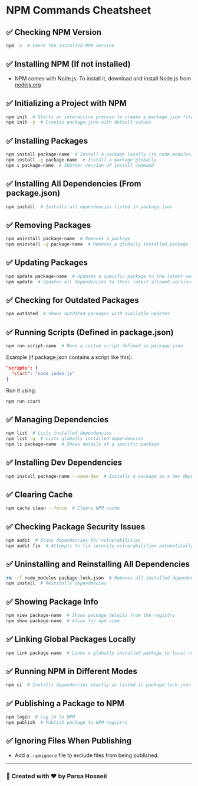# NPM Commands Cheatsheet

## ✅ Checking NPM Version

```sh
npm -v  # Check the installed NPM version
```

## ✅ Installing NPM (If not installed)

- NPM comes with Node.js. To install it, download and install Node.js from [nodejs.org](https://nodejs.org/)

## ✅ Initializing a Project with NPM

```sh
npm init  # Starts an interactive process to create a package.json file
npm init -y  # Creates package.json with default values
```

## ✅ Installing Packages

```sh
npm install package-name  # Install a package locally (to node_modules)
npm install -g package-name  # Install a package globally
npm i package-name  # Shorter version of install command
```

## ✅ Installing All Dependencies (From package.json)

```sh
npm install  # Installs all dependencies listed in package.json
```

## ✅ Removing Packages

```sh
npm uninstall package-name  # Removes a package
npm uninstall -g package-name  # Removes a globally installed package
```

## ✅ Updating Packages

```sh
npm update package-name  # Updates a specific package to the latest version
npm update  # Updates all dependencies to their latest allowed versions
```

## ✅ Checking for Outdated Packages

```sh
npm outdated  # Shows outdated packages with available updates
```

## ✅ Running Scripts (Defined in package.json)

```sh
npm run script-name  # Runs a custom script defined in package.json
```

Example (if package.json contains a script like this):

```json
"scripts": {
  "start": "node index.js"
}
```

Run it using:

```sh
npm run start
```

## ✅ Managing Dependencies

```sh
npm list  # Lists installed dependencies
npm list -g  # Lists globally installed dependencies
npm ls package-name  # Shows details of a specific package
```

## ✅ Installing Dev Dependencies

```sh
npm install package-name --save-dev  # Installs a package as a dev dependency
```

## ✅ Clearing Cache

```sh
npm cache clean --force  # Clears NPM cache
```

## ✅ Checking Package Security Issues

```sh
npm audit  # Scans dependencies for vulnerabilities
npm audit fix  # Attempts to fix security vulnerabilities automatically
```

## ✅ Uninstalling and Reinstalling All Dependencies

```sh
rm -rf node_modules package-lock.json  # Removes all installed dependencies
npm install  # Reinstalls dependencies
```

## ✅ Showing Package Info

```sh
npm view package-name  # Shows package details from the registry
npm show package-name  # Alias for npm view
```

## ✅ Linking Global Packages Locally

```sh
npm link package-name  # Links a globally installed package to local node_modules
```

## ✅ Running NPM in Different Modes

```sh
npm ci  # Installs dependencies exactly as listed in package-lock.json (faster and deterministic)
```

## ✅ Publishing a Package to NPM

```sh
npm login  # Log in to NPM
npm publish  # Publish package to NPM registry
```

## ✅ Ignoring Files When Publishing

- Add a `.npmignore` file to exclude files from being published.

---

### 📌 Created with ❤️ by Parsa Hosseii

